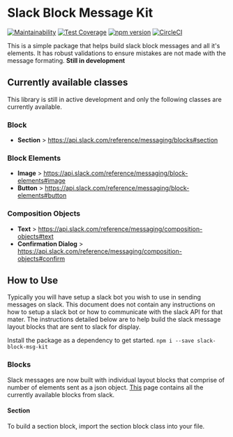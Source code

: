 # Slack Block Message Kit

[![Maintainability](https://api.codeclimate.com/v1/badges/e9a5b2d6a3e658892de3/maintainability)](https://codeclimate.com/github/IyiKuyoro/slack-block-msg-kit/maintainability) [![Test Coverage](https://api.codeclimate.com/v1/badges/e9a5b2d6a3e658892de3/test_coverage)](https://codeclimate.com/github/IyiKuyoro/slack-block-msg-kit/test_coverage) [![npm version](https://badge.fury.io/js/slack-block-msg-kit.svg)](https://badge.fury.io/js/slack-block-msg-kit) [![CircleCI](https://circleci.com/gh/IyiKuyoro/slack-block-msg-kit.svg?style=svg)](https://circleci.com/gh/IyiKuyoro/slack-block-msg-kit)

This is a simple package that helps build slack block messages and all it's elements. It has robust validations to ensure mistakes are not made with the message formating.
**Still in development**

## Currently available classes

This library is still in active development and only the following classes are currently available.

### Block

- **Section** > <https://api.slack.com/reference/messaging/blocks#section>

### Block Elements

- **Image** > <https://api.slack.com/reference/messaging/block-elements#image>
- **Button** > <https://api.slack.com/reference/messaging/block-elements#button>

### Composition Objects

- **Text** > <https://api.slack.com/reference/messaging/composition-objects#text>
- **Confirmation Dialog** > <https://api.slack.com/reference/messaging/composition-objects#confirm>

## How to Use

Typically you will have setup a slack bot you wish to use in sending messages on slack. This document does not contain any instructions on how to setup a slack bot or how to communicate with the slack API for that mater. The instructions detailed below are to help build the slack message layout blocks that are sent to slack for display.

Install the package as a dependency to get started. `npm i --save slack-block-msg-kit`

### Blocks

Slack messages are now built with individual layout blocks that comprise of number of elements sent as a json object. [This](https://api.slack.com/reference/messaging/blocks) page contains all the currently available blocks from slack.

#### Section

To build a section block, import the section block class into your file.
